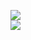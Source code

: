 [![](https://img.shields.io/badge/Made%20With-Github%20Spray-lightgrey.svg?style=for-the-badge&logo=github)](https://github.com/Annihil/github-spray#3104)  
[![](https://i.imgur.com/2DrTn0Z.gif)](https://github.com/Annihil/github-spray)